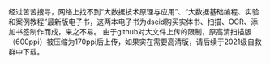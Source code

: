 经过苦苦搜寻，网络上找不到“大数据技术原理与应用”、“大数据基础编程、实验和案例教程”最新版电子书，这两本电子书为dseid购买实体书、扫描、OCR、添加书签制作而成，来之不易。
由于github对大文件上传的限制，原高清扫描版（600ppi）被压缩为170ppi后上传，如果实在需要高清版，请后续于2021级自救群中下载。

